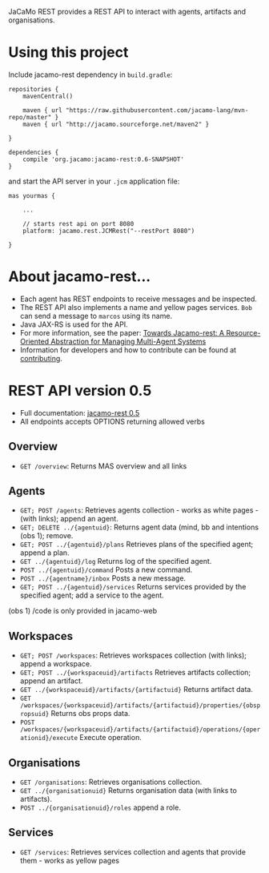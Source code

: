 JaCaMo REST provides a REST API to interact with agents, artifacts and organisations.

# Using this project

Include jacamo-rest dependency in `build.gradle`:

```
repositories {
    mavenCentral()

    maven { url "https://raw.githubusercontent.com/jacamo-lang/mvn-repo/master" }
    maven { url "http://jacamo.sourceforge.net/maven2" }

}

dependencies {
    compile 'org.jacamo:jacamo-rest:0.6-SNAPSHOT'
}
```

and start the API server in your `.jcm` application file:

```
mas yourmas {

    ...

    // starts rest api on port 8080
    platform: jacamo.rest.JCMRest("--restPort 8080")

}

```
# About jacamo-rest...

* Each agent has REST endpoints to receive messages and be inspected.
* The REST API also implements a name and yellow pages services. `Bob` can send a message to `marcos` using its name.
* Java JAX-RS is used for the API.
* For more information, see the paper: [Towards Jacamo-rest: A Resource-Oriented Abstraction for Managing Multi-Agent Systems](doc/paper.pdf)
* Information for developers and how to contribute can be found at [contributing](doc/contributing.md).

# REST API version 0.5

* Full documentation: [jacamo-rest 0.5](https://app.swaggerhub.com/apis/cleberjamaral/jacamo-rest/0.5)
* All endpoints accepts OPTIONS returning allowed verbs

## Overview

* ``GET /overview``: Returns MAS overview and all links

## Agents

* ``GET; POST /agents``: Retrieves agents collection - works as white pages - (with links); append an agent.
* ``GET; DELETE ../{agentuid}``: Returns agent data (mind, bb and intentions (obs 1); remove.
* ``GET; POST ../{agentuid}/plans`` Retrieves plans of the specified agent; append a plan.
* ``GET ../{agentuid}/log`` Returns log of the specified agent.
* ``POST ../{agentuid}/command`` Posts a new command.
* ``POST ../{agentname}/inbox`` Posts a new message.
* ``GET; POST ../{agentuid}/services`` Returns services provided by the specified agent; add a service to the agent.

(obs 1) /code is only provided in jacamo-web

## Workspaces

* ``GET; POST /workspaces``: Retrieves workspaces collection (with links); append a workspace.
* ``GET; POST ../{workspaceuid}/artifacts`` Retrieves artifacts collection; append an artifact.
* ``GET ../{workspaceuid}/artifacts/{artifactuid}`` Returns artifact data.
* ``GET /workspaces/{workspaceuid}/artifacts/{artifactuid}/properties/{obspropsuid}`` Returns obs props data.
* ``POST /workspaces/{workspaceuid}/artifacts/{artifactuid}/operations/{operationid}/execute``  Execute operation.

## Organisations

* ``GET /organisations``: Retrieves organisations collection.
* ``GET ../{organisationuid}`` Returns organisation data (with links to artifacts).
* ``POST ../{organisationuid}/roles`` append a role.

## Services
* ``GET /services``: Retrieves services collection and agents that provide them - works as yellow pages
